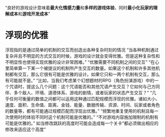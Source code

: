 “良好的游戏设计意味着**最大化情感力量**和**多样的游戏体验**，同时**最小化玩家的理解成本**和**游戏开发成本**”
# 浮现的优雅
浮现指的是通过简单的机制的交互而创造出各种复杂时刻的情况
“当各种机制通过复杂并且不明显的方式交互的时候，游戏的设计就会变得优雅。但是这种复杂性和不明显性也使得实现优雅的设计非常困难。”
“优雅需要不同机制之间的交互”
“在心里简单算一下某一个被提议的机制所产生交互的数量。如果这个机制和许多其他机制都有交互，那么它很有可能是优雅的设计。如果它只和一两个机制有交互，那么有可能就不是。”
“比如，当我们考虑某个幻想题材的RPG（角色扮演游戏）中的一个咒语时，提这么几个问题：这个咒语能否和其他咒语产生交互？它如何与己方同伴、多个敌人、环境、道德体系、游戏的剧情，或者玩家的状态产生交互？”
“几乎任何可衡量的数值之间都可以运用这种通过匹配规模而浮现的优雅。诸如大小、速度、面积、生命值、距离、金钱、能量、数据传输、资源、时间、玩家或者角色的数量等，都有可能通过规模匹配而浮现出优雅。”
“频繁地重复使用的机制且每一次使用时的体验不同时这个机制可能是优雅的。”
“不对游戏内容施加限制的机制有可能是优雅的。”
如当修改跳跃的高度时可能会造成每一个关卡“都必须做出相应的修改来适应这个高度”


